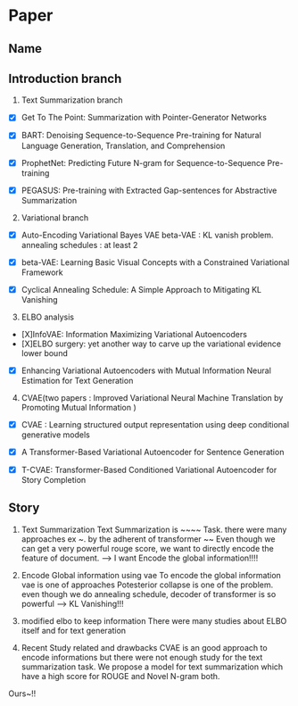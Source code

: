 # Paper

## Name


## Introduction branch

1. Text Summarization branch

- [X]  Get To The Point: Summarization with Pointer-Generator Networks
- [X] BART: Denoising Sequence-to-Sequence Pre-training for Natural Language Generation, Translation, and Comprehension
	
- [X] ProphetNet: Predicting Future N-gram for Sequence-to-Sequence Pre-training
- [X] PEGASUS: Pre-training with Extracted Gap-sentences for Abstractive Summarization
        
        
2. Variational branch

- [X] Auto-Encoding Variational Bayes
        VAE
        beta-VAE : 
        KL vanish problem. 
        annealing schedules  : at least 2 
- [X] beta-VAE: Learning Basic Visual Concepts with a Constrained Variational Framework
- [X] Cyclical Annealing Schedule: A Simple Approach to Mitigating KL Vanishing


3. ELBO analysis 

- [X]InfoVAE: Information Maximizing Variational Autoencoders
- [X]ELBO surgery: yet another way to carve up the variational evidence lower bound
- [X] Enhancing Variational Autoencoders with Mutual Information Neural Estimation for Text Generation

4. CVAE(two papers : Improved Variational Neural Machine Translation by Promoting Mutual Information )

- [X] CVAE : Learning structured output representation using deep conditional generative models

- [X] A Transformer-Based Variational Autoencoder for Sentence Generation
- [X] T-CVAE: Transformer-Based Conditioned Variational Autoencoder for Story Completion


## Story

  1. Text Summarization
  Text Summarization is ~~~~ Task. 
  there were many approaches  ex ~. by the adherent of transformer ~~
  Even though we can get a very powerful rouge score, we want to directly encode the feature of document. 
  --> I want Encode the global information!!!!
  
  2. Encode Global information using vae
  To encode the global information vae is one of approaches
  Potesterior collapse is one of the problem. 
  even though we do annealing schedule, decoder of transformer is so powerful 
  --> KL Vanishing!!!     
 
 3. modified elbo to keep information 
  There were many studies about ELBO itself and for text generation  

 4. Recent Study related and drawbacks
  CVAE is an good approach to encode informations but there were not enough study 
  for the text summarization task. 
  We propose a model for text summarization which have a high score for ROUGE and Novel N-gram both.
  
  Ours~!!


